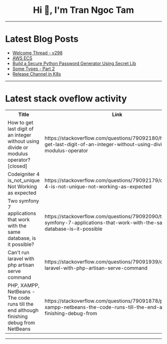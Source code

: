 <h1 align="center">Hi 👋, I'm Tran Ngoc Tam</h1>

---

# Latest Blog Posts 
<!-- BLOG-POST-LIST:START -->
- [Welcome Thread - v298](https://dev.to/devteam/welcome-thread-v298-3le2)
- [AWS ECS](https://dev.to/subham_nandi/aws-ecs-2n9e)
- [Build a Secure Python Password Generator Using Secret Lib](https://dev.to/scofieldidehen/build-a-secure-python-password-generator-using-secret-lib-288n)
- [Some Types - Part 2](https://dev.to/jballanc/some-types-part-2-5g43)
- [Release Channel in K8s](https://dev.to/574n13y/release-channel-in-k8s-5p)
<!-- BLOG-POST-LIST:END -->

---

# Latest stack oveflow activity
<table>
  <tr><th>Title</th><th>Link</th></tr>
  <!-- STACKOVERFLOW:START --><tr><td>How to get last digit of an integer without using divide or modulus operator? [closed]</td><td>https://stackoverflow.com/questions/79092180/how-to-get-last-digit-of-an-integer-without-using-divide-or-modulus-operator</td></tr><tr><td>Codeigniter 4 is_not_unique Not Working as expected</td><td>https://stackoverflow.com/questions/79092179/codeigniter-4-is-not-unique-not-working-as-expected</td></tr><tr><td>Two symfony 7 applications that work with the same database, is it possible?</td><td>https://stackoverflow.com/questions/79092090/two-symfony-7-applications-that-work-with-the-same-database-is-it-possible</td></tr><tr><td>Can&#39;t run laravel with php artisan serve command</td><td>https://stackoverflow.com/questions/79091939/cant-run-laravel-with-php-artisan-serve-command</td></tr><tr><td>PHP, XAMPP, NetBeans - The code runs till the end although finishing debug from NetBeans</td><td>https://stackoverflow.com/questions/79091878/php-xampp-netbeans-the-code-runs-till-the-end-although-finishing-debug-from</td></tr><!-- STACKOVERFLOW:END -->
</table>

---


